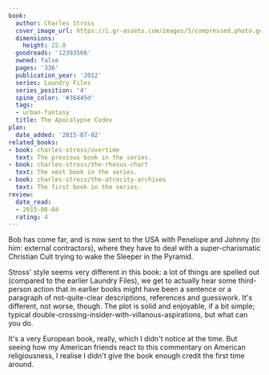 ```yaml
---
book:
  author: Charles Stross
  cover_image_url: https://i.gr-assets.com/images/S/compressed.photo.goodreads.com/books/1318285337l/12393566.jpg
  dimensions:
    height: 22.0
  goodreads: '12393566'
  owned: false
  pages: '336'
  publication_year: '2012'
  series: Laundry Files
  series_position: '4'
  spine_color: '#36445d'
  tags:
  - urban-fantasy
  title: The Apocalypse Codex
plan:
  date_added: '2015-07-02'
related_books:
- book: charles-stross/overtime
  text: The previous book in the series.
- book: charles-stross/the-rhesus-chart
  text: The next book in the series.
- book: charles-stross/the-atrocity-archives
  text: The first book in the series.
review:
  date_read:
  - 2015-08-04
  rating: 4
---
```


Bob has come far, and is now sent to the USA with Penelope and Johnny (to him: external contractors), where they have to
deal with a super-charismatic Christian Cult trying to wake the Sleeper in the Pyramid.

Stross' style seems very different in this book: a lot of things are spelled out (compared to the earlier Laundry
Files), we get to actually hear some third-person action that in earlier books might have been a sentence or a paragraph
of not-quite-clear descriptions, references and guesswork. It's different, not worse, though. The plot is solid and
enjoyable, if a bit simple; typical double-crossing-insider-with-villanous-aspirations, but what can you do.

It's a very European book, really, which I didn't notice at the time. But seeing how my American friends react to this
commentary on American religiousness, I realise I didn't give the book enough credit the first time around.
